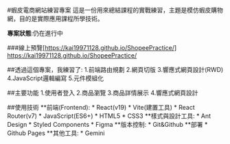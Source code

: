 #蝦皮電商網站練習專案
這是一份用來總結課程的實戰練習，主題是模仿蝦皮購物網，目的是實際應用課程所學技術。

**專案狀態**:仍在進行中

###線上預覽[https://kai19971128.github.io/ShopeePractice/]
https://kai19971128.github.io/ShopeePractice/



##透過這個專案，我練習了:
    1.前端路由規劃
    2.網頁切版
    3.響應式網頁設計(RWD)
    4.JavaScript邏輯編寫
    5.元件模組化

##主要功能
    1.使用者登入
    2.商品瀏覽
    3.商品詳情展示
    4.響應式網頁設計

##使用技術
**前端(Frontend):
    * React(v19)
    * Vite(建置工具)
    * React Router(v7)
    * JavaScript(ES6+)
    * HTML5
    * CSS3
**樣式與設計工具:
    * Ant Design
    * Styled Components
    * Figma
**版本控制:
    * Git&Github
**部署
    * Github Pages
**其他工具:
    * Gemini
